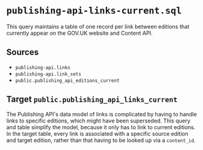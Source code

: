 # `publishing-api-links-current.sql`

This query maintains a table of one record per link between editions that currently appear on the GOV.UK website and Content API.

## Sources

* `publishing-api.links`
* `publishing-api.link_sets`
* `public.publishing_api_editions_current`

## Target `public.publishing_api_links_current`

The Publishing API's data model of links is complicated by having to handle links to specific editions, which might have been superseded.  This query and table simplify the model, because it only has to link to current editions.  In the target table, every link is associated with a specific source edition and target edition, rather than that having to be looked up via a `content_id`.
